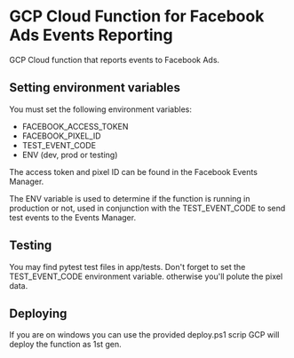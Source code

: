 # GCP Cloud Function for Facebook Ads Events Reporting
GCP Cloud function that reports events to Facebook Ads.

## Setting environment variables
You must set the following environment variables:
- FACEBOOK_ACCESS_TOKEN
- FACEBOOK_PIXEL_ID
- TEST_EVENT_CODE
- ENV (dev, prod or testing)

The access token and pixel ID can be found in the Facebook Events Manager.

The ENV variable is used to determine if the function is running in production or not, used in conjunction with the TEST_EVENT_CODE to send test events to the Events Manager.

## Testing
You may find pytest test files in app/tests.
Don't forget to set the TEST_EVENT_CODE environment variable. otherwise you'll polute the pixel data.

## Deploying
If you are on windows you can use the provided deploy.ps1 scrip
GCP will deploy the function as 1st gen. 
